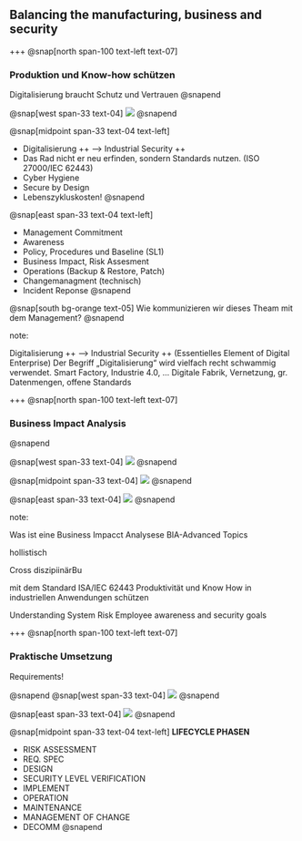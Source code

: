 ## Balancing the manufacturing, business and security

+++
@snap[north span-100 text-left text-07]
### Produktion und Know-how schützen
Digitalisierung braucht Schutz und Vertrauen 
@snapend

@snap[west span-33 text-04]
![](assets/img/managedsecurity.png)
@snapend

@snap[midpoint span-33 text-04 text-left]
- Digitalisierung ++ --> Industrial Security ++
- Das Rad nicht er neu erfinden, sondern Standards nutzen. (ISO 27000/IEC 62443)
- Cyber Hygiene
- Secure by Design
- Lebenszykluskosten!
@snapend

@snap[east span-33 text-04 text-left]
- Management Commitment
- Awareness
- Policy, Procedures und Baseline (SL1)
- Business Impact, Risk Assesment
- Operations (Backup & Restore, Patch)
- Changemanagment (technisch)
- Incident Reponse
@snapend

@snap[south bg-orange text-05]
Wie kommunizieren wir dieses Theam mit dem Management?
@snapend

note:

Digitalisierung ++ --> Industrial Security ++ (Essentielles Element of Digital Enterprise)
Der Begriff „Digitalisierung“ wird vielfach recht schwammig verwendet. Smart Factory, Industrie 4.0, ...
Digitale Fabrik, Vernetzung, gr. Datenmengen, offene Standards

+++
@snap[north span-100 text-left text-07]
### Business Impact Analysis
@snapend

@snap[west span-33 text-04]
![](assets/img/bia.png)
@snapend

@snap[midpoint span-33 text-04]
![](assets/img/kritialitaet.png)
@snapend

@snap[east span-33 text-04]
![](assets/img/kritialitaet2.png)
@snapend

note:

Was ist eine Business Impacct Analysese
BIA-Advanced Topics 

hollistisch




Cross diszipiinärBu

mit dem Standard ISA/IEC 62443 Produktivität und Know How in industriellen Anwendungen schützen


Understanding System Risk
Employee awareness and security goals

+++
@snap[north span-100 text-left text-07]
### Praktische Umsetzung 
Requirements!

@snapend
@snap[west span-33 text-04]
![](assets/img/lifecyclex.png)
@snapend


@snap[east span-33 text-04]
![](assets/img/ausschreibung.png)
@snapend

@snap[midpoint span-33 text-04 text-left]
**LIFECYCLE PHASEN**
- RISK ASSESSMENT
- REQ. SPEC
- DESIGN
- SECURITY LEVEL VERIFICATION
- IMPLEMENT
- OPERATION
- MAINTENANCE
- MANAGEMENT OF CHANGE
- DECOMM
@snapend